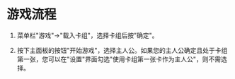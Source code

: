 # 游戏流程

1. 菜单栏"游戏"→"载入卡组"，选择卡组后按"确定"。

2. 按下主面板的按钮"开始游戏"，选择主人公。如果您的主人公确定且处于卡组第一张，您可以在"设置"界面勾选"使用卡组第一张卡作为主人公"，则不需选择。
